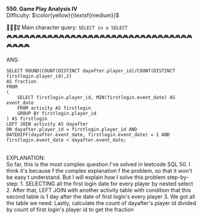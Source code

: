 **550. Game Play Analysis IV**
<br>
Difficulty: $\color{yellow}{\textsf{medium}}$

🦸🏻‍♂️🎖️ Main character query: ```SELECT in a SELECT```
<br>
🎮🎮🎮🎮🎮🎮🎮🎮🎮🎮🎮🎮🎮🎮🎮🎮🎮🎮🎮🎮🎮🎮🎮🎮🎮🎮🎮🎮🎮🎮🎮🎮🎮🎮🎮🎮
<br>

ANS:
<br>
```
SELECT ROUND(COUNT(DISTINCT dayafter.player_id)/COUNT(DISTINCT firstlogin.player_id),2)
AS fraction
FROM 
(
    SELECT firstlogin.player_id, MIN(firstlogin.event_date) AS event_date
    FROM activity AS firstlogin
    GROUP BY firstlogin.player_id
) AS firstlogin
LEFT JOIN activity AS dayafter 
ON dayafter.player_id = firstlogin.player_id AND
DATEDIFF(dayafter.event_date, firstlogin.event_date) = 1 AND 
firstlogin.event_date < dayafter.event_date;
```

<br>
EXPLANATION:
<br>
So far, this is the most complex question I've solved in leetcode SQL 50. I think it's because f the complex explanation f the problem, so that it won't be easy t understand. But I will explain how I solve this problem step-by-step:
    1. SELECTING all the first login date for every player by nested select
    2. After that, LEFT JOIN with another activity table with condition that this second table is 1 day after the date of first login's every player
    3. We got all the table we need. Lastly, calculate the count of dayafter's player id divided by count of first login's player id to get the fraction